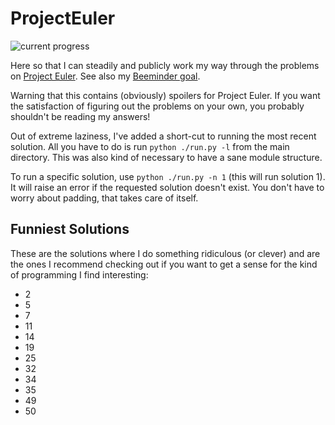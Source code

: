 # ProjectEuler
![current progress](https://projecteuler.net/profile/zedjacobi.png)

Here so that I can steadily and publicly work my way through the problems on 
[Project Euler](https://projecteuler.net). See also my 
[Beeminder goal](https://www.beeminder.com/zacharyjacobi/euler).

Warning that this contains (obviously) spoilers for Project Euler. If you want
the satisfaction of figuring out the problems on your own, you probably shouldn't
be reading my answers!

Out of extreme laziness, I've added a short-cut to running the most recent solution. All you have
to do is run `python ./run.py -l` from the main directory. This was also kind of
necessary to have a sane module structure. 

To run a specific solution, use `python ./run.py -n 1` (this will run solution 1). It will raise
an error if the requested solution doesn't exist. You don't have to worry about padding, that 
takes care of itself. 

## Funniest Solutions
These are the solutions where I do something ridiculous (or clever) and are the ones I recommend
checking out if you want to get a sense for the kind of programming I find interesting:

* 2
* 5
* 7
* 11
* 14
* 19
* 25
* 32
* 34
* 35
* 49
* 50